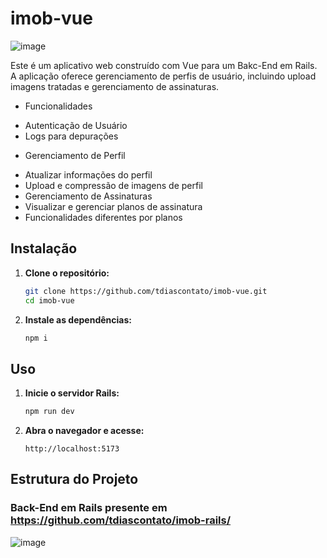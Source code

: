 # imob-vue
![image](https://github.com/tdiascontato/imob-vue/assets/98658691/7d5697eb-85e6-4ec3-9be9-2488de8861ff)

Este é um aplicativo web construído com Vue para um Bakc-End em Rails. A aplicação oferece gerenciamento de perfis de usuário, incluindo upload imagens tratadas e gerenciamento de assinaturas.

* Funcionalidades
- Autenticação de Usuário
- Logs para depurações

* Gerenciamento de Perfil
- Atualizar informações do perfil
- Upload e compressão de imagens de perfil
- Gerenciamento de Assinaturas
- Visualizar e gerenciar planos de assinatura
- Funcionalidades diferentes por planos

## Instalação

1. **Clone o repositório:**
   ```sh
   git clone https://github.com/tdiascontato/imob-vue.git
   cd imob-vue
   ```

2. **Instale as dependências:**
   ```sh
   npm i
   ```
   
## Uso

1. **Inicie o servidor Rails:**
   ```sh
   npm run dev
   ```

2. **Abra o navegador e acesse:**
   ```
   http://localhost:5173
   ```

## Estrutura do Projeto

### Back-End em Rails presente em https://github.com/tdiascontato/imob-rails/
![image](https://github.com/tdiascontato/imob-vue/assets/98658691/3da89ae4-eba6-4db6-9e70-a74739a3a339)
